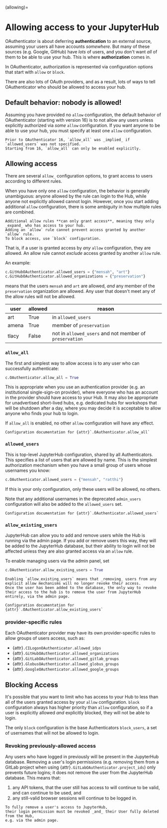 (allowing)=

# Allowing access to your JupyterHub

OAuthenticator is about deferring **authentication** to an external source,
assuming your users all have accounts _somewhere_.
But many of these sources (e.g. Google, GitHub) have _lots_ of users, and you don't want _all_ of them to be able to use your hub.
This is where **authorization** comes in.

In OAuthenticator, authorization is represented via configuration options that start with `allow` or `block`.

There are also lots of OAuth providers, and as a result, lots of ways to tell OAuthenticator who should be allowed to access your hub.

## Default behavior: nobody is allowed!

Assuming you have provided no `allow` configuration, the default behavior of OAuthenticator (starting with version 16) is to not allow any users unless explicitly authorized via _some_ `allow` configuration.
If you want anyone to be able to use your hub, you must specify at least one `allow` configuration.

```{versionchanged} 16
Prior to OAuthenticator 16, `allow_all` was _implied_ if `allowed_users` was not specified.
Starting from 16, `allow_all` can only be enabled explicitly.
```

## Allowing access

There are several `allow_` configuration options, to grant access to users according to different rules.

When you have only one `allow` configuration, the behavior is generally unambiguous: anyone allowed by the rule can login to the Hub, while anyone not explicitly allowed cannot login.
However, once you start adding additional `allow` configuration, there is some ambiguity in how multiple rules are combined.

```{important}
Additional allow rules **can only grant access**, meaning they only _expand_ who has access to your hub.
Adding an `allow` rule cannot prevent access granted by another `allow` rule.
To block access, use `block` configuration.
```

That is, if a user is granted access by _any_ `allow` configuration, they are allowed.
An allow rule cannot _exclude_ access granted by another `allow` rule.

An example:

```python
c.GitHubOAuthenticator.allowed_users = {"mensah", "art"}
c.GitHubOAuthenticator.allowed_organizations = {"preservation"}
```

means that the users `mensah` and `art` are allowed, _and_ any member of the `preservation` organization are allowed.
Any user that doesn't meet any of the allow rules will not be allowed.

| user  | allowed | reason                                                  |
| ----- | ------- | ------------------------------------------------------- |
| art   | True    | in `allowed_users`                                      |
| amena | True    | member of `preservation`                                |
| tlacy | False   | not in `allowed_users` and not member of `preservation` |

### `allow_all`

The first and simplest way to allow access is to any user who can successfully authenticate:

```python
c.OAuthenticator.allow_all = True
```

This is appropriate when you use an authentication provider (e.g. an institutional single-sign-on provider), where everyone who has an account in the provider should have access to your Hub.
It may also be appropriate for unadvertised short-lived hubs, e.g. dedicated hubs for workshops that will be shutdown after a day, where you may decide it is acceptable to allow anyone who finds your hub to login.

If `allow_all` is enabled, no other `allow` configuration will have any effect.

```{seealso}
Configuration documentation for {attr}`.OAuthenticator.allow_all`
```

### `allowed_users`

This is top-level JupyterHub configuration, shared by all Authenticators.
This specifies a list of users that are allowed by name.
This is the simplest authorization mechanism when you have a small group of users whose usernames you know:

```python
c.OAuthenticator.allowed_users = {"mensah", "ratthi"}
```

If this is your only configuration, only these users will be allowed, no others.

Note that any additional usernames in the deprecated `admin_users` configuration will also be added to the `allowed_users` set.

```{seealso}
Configuration documentation for {attr}`.OAuthenticator.allowed_users`
```

### `allow_existing_users`

JupyterHub can allow you to add and remove users while the Hub is running via the admin page.
If you add or remove users this way, they will be added to the JupyterHub database, but their ability to login will not be affected unless they are also granted access via an `allow` rule.

To enable managing users via the admin panel, set

```python
c.OAuthenticator.allow_existing_users = True
```

```{warning}
Enabling `allow_existing_users` means that _removing_ users from any explicit allow mechanisms will no longer revoke their access.
Once the user has been added to the database, the only way to revoke their access to the hub is to remove the user from JupyterHub entirely, via the admin page.
```

```{seealso}
Configuration documentation for {attr}`.OAuthenticator.allow_existing_users`
```

### provider-specific rules

Each OAuthenticator provider may have its own provider-specific rules to allow groups of users access, such as:

- {attr}`.CILogonOAuthenticator.allowed_idps`
- {attr}`.GitHubOAuthenticator.allowed_organizations`
- {attr}`.GitLabOAuthenticator.allowed_gitlab_groups`
- {attr}`.GlobusOAuthenticator.allowed_globus_groups`
- {attr}`.GoogleOAuthenticator.allowed_google_groups`

## Blocking Access

It's possible that you want to limit who has access to your Hub to less than all of the users granted access by your `allow` configuration.
`block` configuration always has higher priority than `allow` configuration, so if a user is explicitly allowed _and_ explicitly blocked, they will not be able to login.

The only `block` configuration is the base Authenticators `block_users`,
a set of usernames that will not be allowed to login.

### Revoking previously-allowed access

Any users who have logged in previously will be present in the JupyterHub database.
Removing a user's login permissions (e.g. removing them from a GitLab project when using {attr}`.GitLabOAuthenticator.project_ids`) only prevents future logins;
it does not remove the user from the JupyterHub database.
This means that:

1. any API tokens, that the user still has access to will continue to be valid, and can continue to be used, and
2. any still-valid browser sessions will continue to be logged in.

```{important}
To fully remove a user's access to JupyterHub,
their login permission must be revoked _and_ their User fully deleted from the Hub,
e.g. via the admin page.
```
